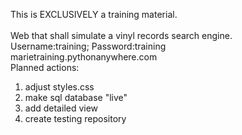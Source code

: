 This is EXCLUSIVELY a training material.<br/>	
Web that shall simulate a vinyl records search engine.<br/>
Username:training; Password:training <br/>
marietraining.pythonanywhere.com<br/>
Planned actions:<br/>
1) adjust styles.css<br/>
2) make sql database "live" <br/>
3) add detailed view<br/>
4) create testing repository <br/>


